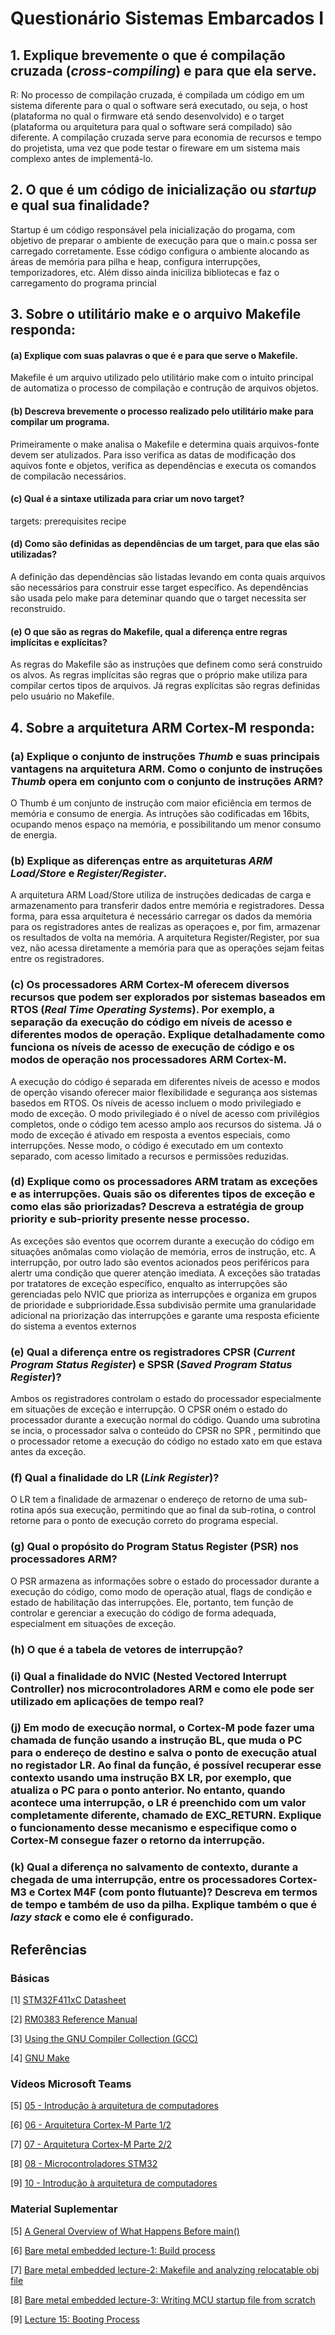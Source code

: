 # Questionário Sistemas Embarcados I

## 1. Explique brevemente o que é compilação cruzada (***cross-compiling***) e para que ela serve.
R: No processo de compilação cruzada, é compilada um código em um sistema diferente para o qual o software será executado, ou seja, o host (plataforma no qual o firmware etá sendo desenvolvido)  e o target (plataforma ou arquitetura para qual o software será compilado) são diferente. 
A compilação cruzada serve para economia de recursos e tempo do projetista, uma vez que pode testar o fireware em um sistema mais complexo antes de implementá-lo.


## 2. O que é um código de inicialização ou ***startup*** e qual sua finalidade?
Startup é um código responsável pela inicialização do progama, com objetivo de preparar o ambiente de execução para que o main.c possa ser carregado corretamente. Esse código configura o ambiente alocando as áreas de memória para pilha e heap, configura interrupções, temporizadores, etc. Além disso ainda iniciliza bibliotecas e faz o carregamento do programa princial

## 3. Sobre o utilitário **make** e o arquivo **Makefile responda**:

#### (a) Explique com suas palavras o que é e para que serve o **Makefile**.
Makefile é um arquivo utilizado pelo utilitário make com o intuito principal de automatiza o processo de compilação e contrução de arquivos objetos. 
#### (b) Descreva brevemente o processo realizado pelo utilitário **make** para compilar um programa.
Primeiramente o make analisa o Makefile e determina quais arquivos-fonte devem ser atulizados. Para isso verifica as datas de modificação dos aquivos fonte e objetos, verifica as dependências e executa os comandos de compilacão necessários.
#### (c) Qual é a sintaxe utilizada para criar um novo **target**?
targets: prerequisites
	recipe
#### (d) Como são definidas as dependências de um **target**, para que elas são utilizadas?
A definição das dependências são listadas levando em conta quais arquivos são necessários para construir esse target específico. As dependências são usada pelo make para deteminar quando que o target necessita ser reconstruido.
#### (e) O que são as regras do **Makefile**, qual a diferença entre regras implícitas e explícitas?
As regras do Makefile são as instruções que definem como será construido os alvos. As regras implícitas são regras que o próprio make utiliza para compilar certos tipos de arquivos. Já regras explícitas são regras definidas pelo usuário no Makefile.

## 4. Sobre a arquitetura **ARM Cortex-M** responda:

### (a) Explique o conjunto de instruções ***Thumb*** e suas principais vantagens na arquitetura ARM. Como o conjunto de instruções ***Thumb*** opera em conjunto com o conjunto de instruções ARM?
O Thumb é um conjunto de instrução com maior eficiência em termos de memória e consumo de energia. As intruções são codificadas em 16bits, ocupando menos espaço na memória, e possibilitando um menor consumo de energia.
### (b) Explique as diferenças entre as arquiteturas ***ARM Load/Store*** e ***Register/Register***.
A arquitetura ARM Load/Store utiliza de instruções dedicadas de carga e armazenamento para transferir dados entre memória e registradores. Dessa forma, para essa arquitetura é necessário carregar os dados da memória para os registradores antes de realizas as operaçoes e, por fim, armazenar os resultados de volta na memória.
A arquitetura Register/Register, por sua vez, não acessa diretamente a memória para que as operações sejam feitas entre os registradores.
### (c) Os processadores **ARM Cortex-M** oferecem diversos recursos que podem ser explorados por sistemas baseados em **RTOS** (***Real Time Operating Systems***). Por exemplo, a separação da execução do código em níveis de acesso e diferentes modos de operação. Explique detalhadamente como funciona os níveis de acesso de execução de código e os modos de operação nos processadores **ARM Cortex-M**.
A execução do código é separada em diferentes níveis de acesso e modos de operção visando oferecer maior flexibilidade e segurança aos sistemas basedos em RTOS. Os níveis de acesso incluem o modo privilegiado e modo de exceção. O modo privilegiado é o nível de acesso com privilégios completos, onde o código tem acesso amplo aos recursos do sistema. Já o modo de exceção é ativado em resposta a eventos especiais, como interrupções. Nesse modo, o código é executado em um contexto separado, com acesso limitado a recursos e permissões reduzidas.

### (d) Explique como os processadores ARM tratam as exceções e as interrupções. Quais são os diferentes tipos de exceção e como elas são priorizadas? Descreva a estratégia de **group priority** e **sub-priority** presente nesse processo.

As exceções são eventos que ocorrem durante a execução do código em situações anômalas como violação de memória, erros de instrução, etc. A interrupção, por outro lado são eventos acionados peos periféricos para alertr uma condição que querer atenção imediata. A exceções são tratadas por tratatores de exceção específico, enqualto as interrupções são gerenciadas pelo NVIC que prioriza as interrupções e organiza em grupos de prioridade e subprioridade.Essa subdivisão permite uma granularidade adicional na priorização das interrupções e garante uma resposta eficiente do sistema a eventos externos
### (e) Qual a diferença entre os registradores **CPSR** (***Current Program Status Register***) e **SPSR** (***Saved Program Status Register***)?
Ambos os registradores controlam o estado do processador especialmente em situações de exceção e interrupção. O CPSR oném o estado do processador durante a execução normal do código. Quando uma subrotina se incia, o processador salva o conteúdo do CPSR no SPR , permitindo que o processador retome a execução do código no estado xato em que estava antes da exceção.
### (f) Qual a finalidade do **LR** (***Link Register***)?
O LR tem a finalidade de armazenar o endereço de retorno de uma sub-rotina após sua execução, permitindo que ao final da sub-rotina, o control retorne para o ponto de execução correto do programa especial.
### (g) Qual o propósito do Program Status Register (PSR) nos processadores ARM?
O PSR armazena as informações sobre o estado do processador durante a execução do código, como modo de operação atual, flags de condição e estado de habilitação das interrupções. Ele, portanto, tem função de controlar e gerenciar a execução do código de forma adequada, especialment em situações de exceção.
### (h) O que é a tabela de vetores de interrupção?

### (i) Qual a finalidade do NVIC (**Nested Vectored Interrupt Controller**) nos microcontroladores ARM e como ele pode ser utilizado em aplicações de tempo real?

### (j) Em modo de execução normal, o Cortex-M pode fazer uma chamada de função usando a instrução **BL**, que muda o **PC** para o endereço de destino e salva o ponto de execução atual no registador **LR**. Ao final da função, é possível recuperar esse contexto usando uma instrução **BX LR**, por exemplo, que atualiza o **PC** para o ponto anterior. No entanto, quando acontece uma interrupção, o **LR** é preenchido com um valor completamente  diferente,  chamado  de  **EXC_RETURN**.  Explique  o  funcionamento  desse  mecanismo  e especifique como o **Cortex-M** consegue fazer o retorno da interrupção. 

### (k) Qual  a  diferença  no  salvamento  de  contexto,  durante  a  chegada  de  uma  interrupção,  entre  os processadores Cortex-M3 e Cortex M4F (com ponto flutuante)? Descreva em termos de tempo e também de uso da pilha. Explique também o que é ***lazy stack*** e como ele é configurado. 


## Referências

### Básicas

[1] [STM32F411xC Datasheet](https://www.st.com/resource/en/datasheet/stm32f411ce.pdf)

[2] [RM0383 Reference Manual](https://www.st.com/resource/en/reference_manual/rm0383-stm32f411xce-advanced-armbased-32bit-mcus-stmicroelectronics.pdf)

[3] [Using the GNU Compiler Collection (GCC)](https://gcc.gnu.org/onlinedocs/gcc/index.html)

[4] [GNU Make](https://www.gnu.org/software/make/manual/html_node/index.html)

### Vídeos Microsoft Teams

[5] [05 - Introdução à arquitetura de computadores](https://web.microsoftstream.com/embed/channel/f6b3a0de-e6f3-4652-b2d5-f1164032498a?app=microsoftteams&sort=undefined&l=pt-br#)

[6] [06 - Arquitetura Cortex-M Parte 1/2](https://web.microsoftstream.com/embed/channel/f6b3a0de-e6f3-4652-b2d5-f1164032498a?app=microsoftteams&sort=undefined&l=pt-br#)

[7] [07 - Arquitetura Cortex-M Parte 2/2](https://web.microsoftstream.com/embed/channel/f6b3a0de-e6f3-4652-b2d5-f1164032498a?app=microsoftteams&sort=undefined&l=pt-br#)

[8] [08 - Microcontroladores STM32](https://web.microsoftstream.com/embed/channel/f6b3a0de-e6f3-4652-b2d5-f1164032498a?app=microsoftteams&sort=undefined&l=pt-br#)

[9] [10 - Introdução à arquitetura de computadores](https://web.microsoftstream.com/embed/channel/f6b3a0de-e6f3-4652-b2d5-f1164032498a?app=microsoftteams&sort=undefined&l=pt-br#)

### Material Suplementar

[5] [A General Overview of What Happens Before main()](https://embeddedartistry.com/blog/2019/04/08/a-general-overview-of-what-happens-before-main/)
 
[6] [Bare metal embedded lecture-1: Build process](https://youtu.be/qWqlkCLmZoE?si=mn5yDnJYudQ1PpZH)
 
[7] [Bare metal embedded lecture-2: Makefile and analyzing relocatable obj file](https://youtu.be/Bsq6P1B8JqI?si=yuNLPj3JQ-2IT1yo)
 
[8] [Bare metal embedded lecture-3: Writing MCU startup file from scratch](https://youtu.be/2Hm8eEHsgls?si=c27MpZ47ApiMSwHR)
 
[9] [Lecture 15: Booting Process](https://youtu.be/3brOzLJmeek?si=MsHRUEJP8zofjwJQ)
